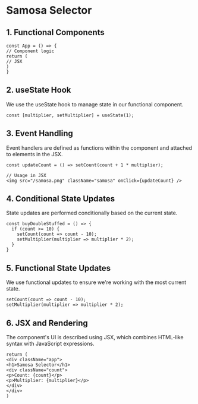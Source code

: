 # Samosa Selector

## 1. Functional Components
```
const App = () => {
// Component logic
return (
// JSX
)
}
```

## 2. useState Hook
We use the useState hook to manage state in our functional component.


```const [count, setCount] = useState(0);
const [multiplier, setMultiplier] = useState(1);
```

## 3. Event Handling
Event handlers are defined as functions within the component and attached to elements in the JSX.
```
const updateCount = () => setCount(count + 1 * multiplier);

// Usage in JSX
<img src="/samosa.png" className="samosa" onClick={updateCount} />
```

## 4. Conditional State Updates
State updates are performed conditionally based on the current state.
```
const buyDoubleStuffed = () => {
  if (count >= 10) {
    setCount(count => count - 10);
    setMultiplier(multiplier => multiplier * 2);
  }
}
```

## 5. Functional State Updates
We use functional updates to ensure we're working with the most current state.

```
setCount(count => count - 10);
setMultiplier(multiplier => multiplier * 2);
``` 

## 6. JSX and Rendering
The component's UI is described using JSX, which combines HTML-like syntax with JavaScript expressions.
```
return (
<div className="app">
<h1>Samosa Selector</h1>
<div className="count">
<p>Count: {count}</p>
<p>Multiplier: {multiplier}</p>
</div>
</div>
)
```

